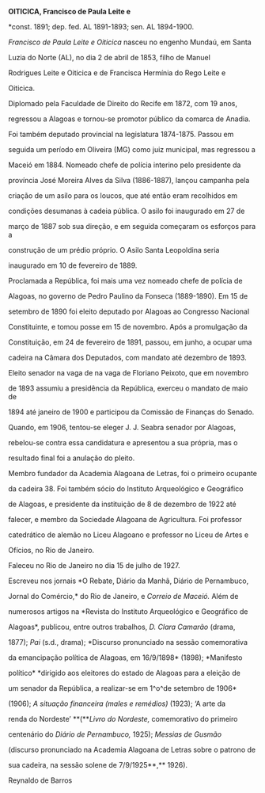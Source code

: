 **OITICICA, Francisco de Paula Leite e**



\*const. 1891; dep. fed. AL 1891-1893; sen. AL 1894-1900.



*Francisco de Paula Leite e Oiticica* nasceu no engenho Mundaú, em Santa

Luzia do Norte (AL), no dia 2 de abril de 1853, filho de Manuel

Rodrigues Leite e Oiticica e de Francisca Hermínia do Rego Leite e

Oiticica.



Diplomado pela Faculdade de Direito do Recife em 1872, com 19 anos,

regressou a Alagoas e tornou-se promotor público da comarca de Anadia.

Foi também deputado provincial na legislatura 1874-1875. Passou em

seguida um período em Oliveira (MG) como juiz municipal, mas regressou a

Maceió em 1884. Nomeado chefe de polícia interino pelo presidente da

província José Moreira Alves da Silva (1886-1887), lançou campanha pela

criação de um asilo para os loucos, que até então eram recolhidos em

condições desumanas à cadeia pública. O asilo foi inaugurado em 27 de

março de 1887 sob sua direção, e em seguida começaram os esforços para a

construção de um prédio próprio. O Asilo Santa Leopoldina seria

inaugurado em 10 de fevereiro de 1889.



Proclamada a República, foi mais uma vez nomeado chefe de polícia de

Alagoas, no governo de Pedro Paulino da Fonseca (1889-1890). Em 15 de

setembro de 1890 foi eleito deputado por Alagoas ao Congresso Nacional

Constituinte, e tomou posse em 15 de novembro. Após a promulgação da

Constituição, em 24 de fevereiro de 1891, passou, em junho, a ocupar uma

cadeira na Câmara dos Deputados, com mandato até dezembro de 1893.

Eleito senador na vaga de na vaga de Floriano Peixoto, que em novembro

de 1893 assumiu a presidência da República, exerceu o mandato de maio de

1894 até janeiro de 1900 e participou da Comissão de Finanças do Senado.

Quando, em 1906, tentou-se eleger J. J. Seabra senador por Alagoas,

rebelou-se contra essa candidatura e apresentou a sua própria, mas o

resultado final foi a anulação do pleito.



Membro fundador da Academia Alagoana de Letras, foi o primeiro ocupante

da cadeira 38. Foi também sócio do Instituto Arqueológico e Geográfico

de Alagoas, e presidente da instituição de 8 de dezembro de 1922 até

falecer, e membro da Sociedade Alagoana de Agricultura. Foi professor

catedrático de alemão no Liceu Alagoano e professor no Liceu de Artes e

Ofícios, no Rio de Janeiro.



Faleceu no Rio de Janeiro no dia 15 de julho de 1927.



Escreveu nos jornais *O Rebate, Diário da Manhã, Diário de Pernambuco,

Jornal do Comércio,* do Rio de Janeiro, e *Correio de Maceió.* Além de

numerosos artigos na *Revista do Instituto Arqueológico e Geográfico de

Alagoas*, publicou, entre outros trabalhos, *D. Clara Camarão* (drama,

1877); *Pai* (s.d., drama); *Discurso pronunciado na sessão comemorativa

da emancipação política de Alagoas, em 16/9/1898* (1898); *Manifesto

político* *dirigido aos eleitores do estado de Alagoas para a eleição de

um senador da República, a realizar-se em 1^o^de setembro de 1906*

(1906); *A situação financeira (males e remédios)* (1923); ‘A arte da

renda do Nordeste’ **(***Livro do Nordeste,* comemorativo do primeiro

centenário do *Diário de Pernambuco,* 1925); *Messias de Gusmão*

(discurso pronunciado na Academia Alagoana de Letras sobre o patrono de

sua cadeira, na sessão solene de 7/9/1925**,** 1926).



Reynaldo de Barros




